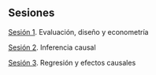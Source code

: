 ## Sesiones



[Sesión 1](https://rojasirvin.github.io/EPS2020/sesiones/s1/sesion1.html#1). Evaluación, diseño y econometría

[Sesión 2](https://rojasirvin.github.io/EPS2020/sesiones/s2/sesion2.html#1). Inferencia causal

[Sesión 3](https://rojasirvin.github.io/EPS2020/sesiones/s3/sesion3.html#1). Regresión y efectos causales

<!---commented

-->
